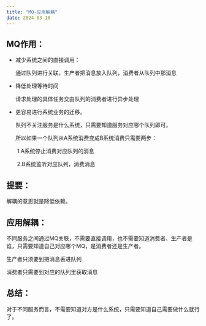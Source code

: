 ```yaml
---
title: "MQ-应用解耦"
date: 2024-03-16
---
```


## **MQ作用：**

- 减少系统之间的直接调用：

  通过队列进行关联，生产者把消息放入队列，消费者从队列中那消息

- 降低处理等待时间

  请求处理的具体任务交由队列的消费者进行异步处理

- 更容易进行系统业务的迁移。

  队列不关注服务是什么系统，只需要知道服务对应哪个队列即可。

  所以如果一个队列从A系统消费变成B系统消费只需要两步：

  ​	1.A系统停止消费对应队列的消息

  ​	2.B系统监听对应队列，消费消息



## **提要：**

解耦的意思就是降低依赖。



## **应用解耦：**

不同服务之间通过MQ关联，不需要直接调用，也不需要知道消费者、生产者是谁，只需要知道自己对应哪个MQ，是消费者还是生产者。

生产者只须要到把消息丢进队列

消费者只需要到对应的队列里获取消息



## **总结：**

对于不同服务而言，不需要知道对方是什么系统，只需要知道自己需要做什么就行了。